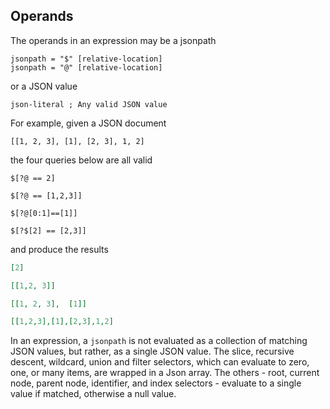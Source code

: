 ## Operands

The operands in an expression may be a jsonpath

```
jsonpath = "$" [relative-location]
jsonpath = "@" [relative-location]
```

or a JSON value
```
json-literal ; Any valid JSON value
```

For example, given a JSON document
```
[[1, 2, 3], [1], [2, 3], 1, 2]
```
the four queries below are all valid

```
$[?@ == 2]          

$[?@ == [1,2,3]]    

$[?@[0:1]==[1]]     

$[?$[2] == [2,3]]   
```
and produce the results
```json
[2]   

[[1,2, 3]]    

[[1, 2, 3],  [1]]  

[[1,2,3],[1],[2,3],1,2]
```

In an expression, a `jsonpath` is not evaluated as a
collection of matching JSON values, but rather, as a single JSON value.
The slice, recursive descent, wildcard, union and filter selectors,
which can evaluate to zero, one, or many items, are wrapped
in a Json array. The others - root, current node, parent node, 
identifier, and index selectors - evaluate to a single value if
matched, otherwise a null value.
  





